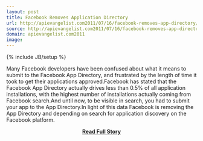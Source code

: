 ```yaml
---
layout: post
title: Facebook Removes Application Directory
url: http://apievangelist.com2011/07/16/facebook-removes-app-directory/
source: http://apievangelist.com2011/07/16/facebook-removes-app-directory/
domain: apievangelist.com2011
image: 
---
```

{% include JB/setup %}<p>Many Facebook developers have been confused about what it means to submit to the Facebook App Directory, and frustrated by the length of time it took to get their applications approved.Facebook has stated that the Facebook App Directory actually drives less than 0.5% of all application installations, with the highest number of installations actually coming from Facebook search.And until now, to be visible in search, you had to submit your app to the App Directory.In light of this data Facebook is removing the App Directory and depending on search for application discovery on the Facebook platform.</p>
<center><p><a href="http://apievangelist.com2011/07/16/facebook-removes-app-directory/" style='padding:25px; font-sze:18px; font-weight: bold;'>Read Full Story</a></p></center>
